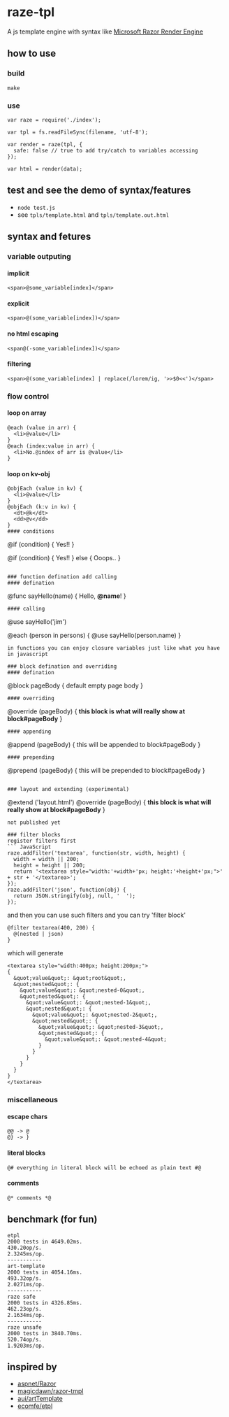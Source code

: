 # raze-tpl
A js template engine with syntax like [Microsoft Razor Render Engine](https://github.com/aspnet/Razor)

## how to use
### build
`make`

### use
```
var raze = require('./index');

var tpl = fs.readFileSync(filename, 'utf-8');

var render = raze(tpl, {
  safe: false // true to add try/catch to variables accessing
});

var html = render(data);
```

## test and see the demo of syntax/features
* `node test.js`
* see `tpls/template.html` and `tpls/template.out.html`

## syntax and fetures

### variable outputing
#### implicit
```
<span>@some_variable[index]</span>
```
#### explicit
```
<span>@(some_variable[index])</span>
```
#### no html escaping
```
<span@(-some_variable[index])</span>
```
#### filtering
```
<span>@(some_variable[index] | replace(/lorem/ig, '>>$0<<')</span>
```

### flow control
#### loop on array
```
@each (value in arr) {
  <li>@value</li>
}
@each (index:value in arr) {
  <li>No.@index of arr is @value</li>
}
```
#### loop on kv-obj
```
@objEach (value in kv) {
  <li>@value</li>
}
@objEach (k:v in kv) {
  <dt>@k</dt>
  <dd>@v</dd>
}
#### conditions
```
@if (condition) {
  <span>Yes!!</span>
}

@if (condition) {
  <span>Yes!!</span>
} else {
  <span>Ooops..</span>
}
```

### function defination add calling
#### defination
```
@func sayHello(name) {
  <span>Hello, <strong>@name</strong>!</span>
}
```
#### calling
```
@use sayHello('jim')

@each (person in persons) {
  @use sayHello(person.name)
}
```
in functions you can enjoy closure variables just like what you have in javascript

### block defination and overriding
#### defination
```
@block pageBody {
  <span>default empty page body</span>
}
```
#### overriding
```
@override (pageBody) {
  <strong>this block is what will really show at block#pageBody</strong>
}
```
#### appending
```
@append (pageBody) {
  <span>this will be appended to block#pageBody</span>
}
```
#### prepending
```
@prepend (pageBody) {
  <span>this will be prepended to block#pageBody</span>
}
```

### layout and extending (experimental)
```
@extend ('layout.html')
@override (pageBody) {
  <strong>this block is what will really show at block#pageBody</strong>
}
```
not published yet

### filter blocks
register filters first
``` JavaScript
raze.addFilter('textarea', function(str, width, height) {
  width = width || 200;
  height = height || 200;
  return '<textarea style="width:'+width+'px; height:'+height+'px;">' + str + '</textarea>';
});
raze.addFilter('json', function(obj) {
  return JSON.stringify(obj, null, '  ');
});
```
and then you can use such filters and you can try 'filter block'
```
@filter textarea(400, 200) {
  @(nested | json)
}
```
which will generate
```
<textarea style="width:400px; height:200px;">
{
  &quot;value&quot;: &quot;root&quot;,
  &quot;nested&quot;: {
    &quot;value&quot;: &quot;nested-0&quot;,
    &quot;nested&quot;: {
      &quot;value&quot;: &quot;nested-1&quot;,
      &quot;nested&quot;: {
        &quot;value&quot;: &quot;nested-2&quot;,
        &quot;nested&quot;: {
          &quot;value&quot;: &quot;nested-3&quot;,
          &quot;nested&quot;: {
            &quot;value&quot;: &quot;nested-4&quot;
          }
        }
      }
    }
  }
}
</textarea>
```



### miscellaneous
#### escape chars
```
@@ -> @
@} -> }
```
#### literal blocks
```
@# everything in literal block will be echoed as plain text #@
```
#### comments
```
@* comments *@
```

## benchmark (for fun)
```
etpl
2000 tests in 4649.02ms.
430.20op/s.
2.3245ms/op.
-----------
art-template
2000 tests in 4054.16ms.
493.32op/s.
2.0271ms/op.
-----------
raze safe
2000 tests in 4326.85ms.
462.23op/s.
2.1634ms/op.
-----------
raze unsafe
2000 tests in 3840.70ms.
520.74op/s.
1.9203ms/op.
```

## inspired by
* [aspnet/Razor](https://github.com/aspnet/Razor)
* [magicdawn/razor-tmpl](https://github.com/magicdawn/razor-tmpl)
* [aui/artTemplate](https://github.com/aui/artTemplate)
* [ecomfe/etpl](https://github.com/ecomfe/etpl)